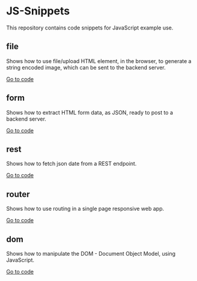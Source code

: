 # JS-Snippets
This repository contains code snippets for JavaScript example use.

## file
Shows how to use file/upload HTML element, in the browser, to generate a string encoded image, which can be sent to the backend server.

[Go to code](https://github.com/RonniKahalani/JS-Snippets/tree/master/file)

## form
Shows how to extract HTML form data, as JSON, ready to post to a backend server.

[Go to code](https://github.com/RonniKahalani/JS-Snippets/tree/master/form)

## rest
Shows how to fetch json date from a REST endpoint.

[Go to code](https://github.com/RonniKahalani/JS-Snippets/tree/master/rest)

## router
Shows how to use routing in a single page responsive web app.

[Go to code](https://github.com/RonniKahalani/JS-Snippets/tree/master/router)

## dom
Shows how to manipulate the DOM - Document Object Model, using JavaScript.

[Go to code](https://github.com/RonniKahalani/JS-Snippets/tree/master/dom)
